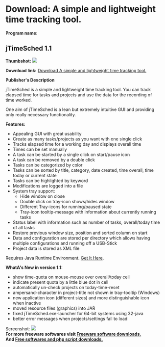 # Download: A simple and lightweight time tracking tool.

**Program name:**

## jTimeSched 1.1

  
**Thumbshot:** ![](http://www.freewarefiles.com/screenshot/jtimesched_md.jpg)   
  
**Download link:** [Download A simple and lightweight time tracking tool.](http://freesoftwares.boysofts.com/JTimeSched_program_59374.html)  
  


**Publisher's Description**  
  


jTimeSched is a simple and lightweight time tracking tool. You can track elapsed time for tasks and projects and use the data for the recording of time worked. 

One aim of jTimeSched is a lean but extremely intuitive GUI and providing only really necessary functionality.

**Features:**

  * Appealing GUI with great usability 
  * Create as many tasks/projects as you want with one single click 
  * Tracks elapsed time for a working day and displays overall time 
  * Times can be set manually 
  * A task can be started by a single click on start/pause icon 
  * A task can be removed by a double click 
  * Tasks can be categorized by color 
  * Tasks can be sorted by title, category, date created, time overall, time today or current state 
  * Tasks can be highlighted by keyword 
  * Modifications are logged into a file 
  * System tray support: 
    * Hide window on close 
    * Double click on tray-icon shows/hides window 
    * Different Tray-icons for running/paused state 
    * Tray-icon tooltip-message with information about currently running tasks 
  * Status label with information such as number of tasks, overall/today time of all tasks 
  * Restore previous window size, position and sorted column on start 
  * Data and configuration are stored per directory which allows having multiple configurations and running off a USB-Stick 
  * Project data is stored as XML file 

Requires Java Runtime Environment. [Get It Here](http://www.java.com/en/download/manual.jsp).

**WhatA's New in version 1.1:**

  * show time-quota on mouse-mouse over overall/today cell 
  * indicate present quota by a little blue dot in cell 
  * automatically un-check projects on today-time-reset 
  * ampersand-character in project-title not shown in tray-tooltip (Windows) 
  * new application icon (different sizes) and more distinguishable icon when inactive 
  * moved resource files (graphics) into JAR 
  * fixed jTimeSched.exe-launcher for 64-bit systems using 32-java 
  * better error messages when projects/settings fail to load 

  
  
Screenshot: ![](http://www.freewarefiles.com/screenshot/jtimesched.jpg)   
**For more freeware softwares visit [Freeware software downloads.](http://freesoftwares.boysofts.com/)**   
**And [Free softwares and php script downloads.](http://www.boysofts.com/)**
